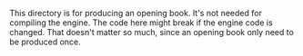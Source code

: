 This directory is for producing an opening book. It's not needed for compiling the engine.
The code here might break if the engine code is changed. That doesn't matter so much, since
an opening book only need to be produced once.
